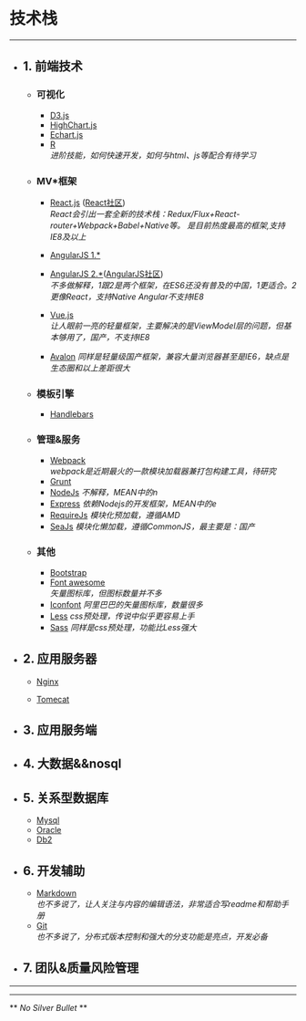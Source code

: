 # **技术栈**
***
- ## 1. 前端技术
  - ### 可视化
    - [D3.js](https://d3js.org/)
    - [HighChart.js](http://www.hcharts.cn/)
    - [Echart.js](http://echarts.baidu.com/)
    - [R](https://www.r-project.org/)  
        *进阶技能，如何快速开发，如何与html、js等配合有待学习*
  - ### MV*框架
    - [React.js](http://facebook.github.io/react/) ([React社区](http://react-china.org/))  
        *React会引出一套全新的技术栈：Redux/Flux+React-router+Webpack+Babel+Native等。  是目前热度最高的框架,支持IE8及以上*
    - [AngularJS 1.\*](https://angularjs.org/)

    - [AngularJS 2.\*](https://angularjs.org/)([AngularJS社区](http://www.angularjs.cn/))  
        *不多做解释，1跟2是两个框架，在ES6还没有普及的中国，1更适合。2更像React，支持Native  Angular不支持IE8*
    - [Vue.js](http://cn.vuejs.org/)  
        *让人眼前一亮的轻量框架，主要解决的是ViewModel层的问题，但基本够用了，国产，不支持IE8*
    - [Avalon](http://avalonjs.github.io/)
        *同样是轻量级国产框架，兼容大量浏览器甚至是IE6，缺点是生态圈和以上差距很大*
  - ### 模板引擎
    - [Handlebars](http://handlebarsjs.com/)

  - ### 管理&服务
    - [Webpack](http://webpack.github.io/)  
        *webpack是近期最火的一款模块加载器兼打包构建工具，待研究*
    - [Grunt](http://www.gruntjs.net/)
    - [NodeJs](http://nodejs.cn/)
        *不解释，MEAN中的n*
    - [Express](http://www.expressjs.com.cn/)
        *依赖Nodejs的开发框架，MEAN中的e*
    - [RequireJs](http://www.requirejs.cn/)
        *模块化预加载，遵循AMD*
    - [SeaJs]()
        *模块化懒加载，遵循CommonJS，最主要是：国产*
  - ### 其他
    - [Bootstrap](http://www.bootcss.com/)
    - [Font awesome](http://www.bootcss.com/p/font-awesome/)  
        *矢量图标库，但图标数量并不多*
    - [Iconfont](http://www.iconfont.cn/)
        *阿里巴巴的矢量图标库，数量很多*
    - [Less](http://lesscss.cn/)
        *css预处理，传说中似乎更容易上手*
    - [Sass](http://sass-lang.com/)
        *同样是css预处理，功能比Less强大*

- ## 2. 应用服务器
    - [Nginx]()

    - [Tomecat]()
- ## 3. 应用服务端

- ## 4. 大数据&&nosql

- ## 5. 关系型数据库
    - [Mysql]()
    - [Oracle]()
    - [Db2]()
- ## 6. 开发辅助
    - [Markdown](http://www.appinn.com/markdown/)  
      *也不多说了，让人关注与内容的编辑语法，非常适合写readme和帮助手册*
    - [Git](https://git-scm.com/download/)  
      *也不多说了，分布式版本控制和强大的分支功能是亮点，开发必备*

- ## 7. 团队&质量风险管理
***
***
** *No Silver Bullet* **
